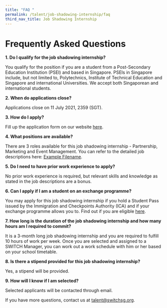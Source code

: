```yaml
---
title: "FAQ "
permalink: /talent/job-shadowing-internship/faq
third_nav_title: Job Shadowing Internship
---
```

# Frequently Asked Questions
**1. Do I qualify for the job shadowing internship?**

You qualify for the position if you are a student from a Post-Secondary Education Institution (PSEI) and based in Singapore. PSEIs in Singapore include, but not limited to, Polytechnics, Institute of Technical Education and Singapore and international Universities. We accept both Singaporean and international students.

**2. When do applications close?**

Applications close on 11 July 2021, 2359 (SGT).

**3. How do I apply?**

Fill up the application form on our website [here](https://www.switchsg.org/talent/job-shadowing-internship/join-us). 

**4. What positions are available?**

There are 3 roles available for this job shadowing internship - Partnership, Marketing and Event Management. You can refer to the detailed job descriptions here: [Example Filename](/files/SWITCH%20Job%20Shadowing%20Internship_Job%20Descriptions.pdf).

**5. Do I need to have prior work experience to apply?**

No prior work experience is required, but relevant skills and knowledge as stated in the job descriptions are a bonus.

**6. Can I apply if I am a student on an exchange programme?**

You may apply for this job shadowing internship if you hold a Student Pass issued by the Immigration and Checkpoints Authority (ICA) and if your exchange programme allows you to. Find out if you are eligible [here](https://www.mom.gov.sg/passes-and-permits/work-pass-exemption-for-foreign-students).

**7. How long is the duration of the job shadowing internship and how many hours am I required to commit?**

It is a 3-month long job shadowing internship and you are required to fulfill 10 hours of work per week. Once you are selected and assigned to a SWITCH Manager, you can work out a work schedule with him or her based on your school timetable.

**8. Is there a stipend provided for this job shadowing internship?**

Yes, a stipend will be provided. 

**9. How will I know if I am selected?**

Selected applicants will be contacted through email.


If you have more questions, contact us at talent@switchsg.org.